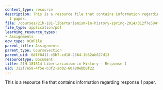 ```yaml
---
content_type: resource
description: This is a resource file that contains information regarding response
  1 paper.
file: /courses/21h-181-libertarianism-in-history-spring-2014/312f7e584f5eb3f22d0260a80ebb0f22_MIT21H_181S14_Response1.pdf
file_type: application/pdf
learning_resource_types:
- Assignments
ocw_type: OCWFile
parent_title: Assignments
parent_type: CourseSection
parent_uid: 6d1f0411-e5b7-cd18-2564-1b62ab827d13
resourcetype: Document
title: 21H.181S14 Libertarianism in History - Response 1
uid: 312f7e58-4f5e-b3f2-2d02-60a80ebb0f22
---
```

This is a resource file that contains information regarding response 1 paper.

